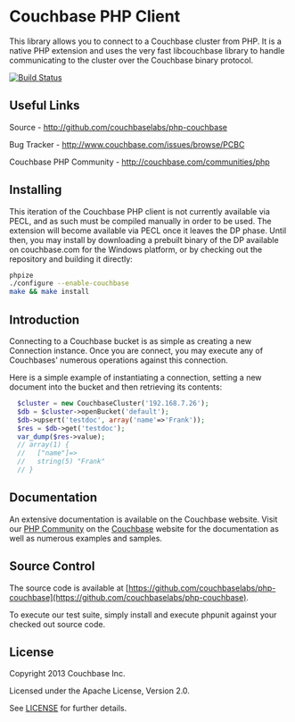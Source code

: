 # Couchbase PHP Client

This library allows you to connect to a Couchbase cluster from PHP.
It is a native PHP extension and uses the very fast libcouchbase library to
handle communicating to the cluster over the Couchbase binary protocol.

[![Build Status](http://cbsdkbuilds.br19.com/buildStatus/icon?job=cb-php)](http://cbsdkbuilds.br19.com/job/cb-php/)


## Useful Links

Source - http://github.com/couchbaselabs/php-couchbase

Bug Tracker - http://www.couchbase.com/issues/browse/PCBC

Couchbase PHP Community - http://couchbase.com/communities/php


## Installing

This iteration of the Couchbase PHP client is not currently available via
PECL, and as such must be compiled manually in order to be used.  The extension
will become available via PECL once it leaves the DP phase.  Until then, you may
install by downloading a prebuilt binary of the DP available on couchbase.com
for the Windows platform, or by checking out the repository and building
it directly:

```bash
phpize
./configure --enable-couchbase
make && make install
```


## Introduction

Connecting to a Couchbase bucket is as simple as creating a new Connection
instance.  Once you are connect, you may execute any of Couchbases' numerous
operations against this connection.

Here is a simple example of instantiating a connection, setting a new document
into the bucket and then retrieving its contents:

```php
  $cluster = new CouchbaseCluster('192.168.7.26');
  $db = $cluster->openBucket('default');
  $db->upsert('testdoc', array('name'=>'Frank'));
  $res = $db->get('testdoc');
  var_dump($res->value);
  // array(1) {
  //   ["name"]=>
  //   string(5) "Frank"
  // }
```


## Documentation

An extensive documentation is available on the Couchbase website.  Visit our
[PHP Community](http://couchbase.com/communities/php) on
the [Couchbase](http://couchbase.com) website for the documentation as well as
numerous examples and samples.


## Source Control

The source code is available at
[https://github.com/couchbaselabs/php-couchbase](https://github.com/couchbaselabs/php-couchbase).

To execute our test suite, simply install and execute phpunit against your
checked out source code.


## License
Copyright 2013 Couchbase Inc.

Licensed under the Apache License, Version 2.0.

See
[LICENSE](https://github.com/couchbaselabs/php-couchbase/blob/master/LICENSE)
for further details.
